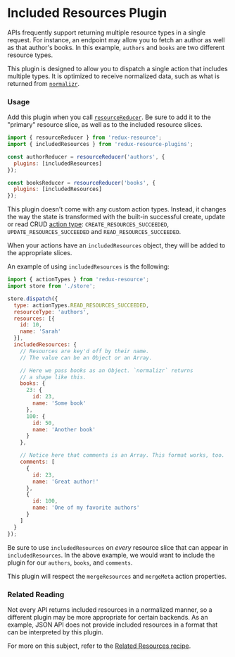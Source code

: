 # Included Resources Plugin

APIs frequently support returning multiple resource types in a single request. For
instance, an endpoint may allow you to fetch an author as well as that author's
books. In this example, `authors` and `books` are two different resource types.

This plugin is designed to allow you to dispatch a single action that includes
multiple types. It is optimized to receive normalized data, such as what is
returned from [`normalizr`](https://github.com/paularmstrong/normalizr).

### Usage

Add this plugin when you call
[`resourceReducer`](../api-reference/resource-reducer.md). Be sure to add it to
the "primary" resource slice, as well as to the included resource slices.

```js
import { resourceReducer } from 'redux-resource';
import { includedResources } from 'redux-resource-plugins';

const authorReducer = resourceReducer('authors', {
  plugins: [includedResources]
});

const booksReducer = resourceReducer('books', {
  plugins: [includedResources]
});
```

This plugin doesn't come with any custom action types. Instead, it changes the
way the state is transformed with the built-in successful create, update or read CRUD
[action type](../api-reference/action-types.md): `CREATE_RESOURCES_SUCCEEDED`, `UPDATE_RESOURCES_SUCCEEDED` and
`READ_RESOURCES_SUCCEEDED`.

When your actions have an `includedResources` object, they will be added to the
appropriate slices.

An example of using `includedResources` is the following:

```js
import { actionTypes } from 'redux-resource';
import store from './store';

store.dispatch({
  type: actionTypes.READ_RESOURCES_SUCCEEDED,
  resourceType: 'authors',
  resources: [{
    id: 10,
    name: 'Sarah'
  }],
  includedResources: {
    // Resources are key'd off by their name.
    // The value can be an Object or an Array.

    // Here we pass books as an Object. `normalizr` returns
    // a shape like this.
    books: {
      23: {
        id: 23,
        name: 'Some book'
      },
      100: {
        id: 50,
        name: 'Another book'
      }
    },

    // Notice here that comments is an Array. This format works, too.
    comments: [
      {
        id: 23,
        name: 'Great author!'
      },
      {
        id: 100,
        name: 'One of my favorite authors'
      }
    ]
  }
});
```

Be sure to use `includedResources` on _every_ resource slice that can appear in `includedResources`.
In the above example, we would want to include the plugin for our `authors`, `books`, and `comments`.

This plugin will respect the `mergeResources` and `mergeMeta` action properties.

### Related Reading

Not every API returns included resources in a normalized manner, so a different plugin may be more
appropriate for certain backends. As an example, JSON API does not provide included resources in a
format that can be interpreted by this plugin.

For more on this subject, refer to the [Related Resources recipe](../recipes/related-resources.md).
